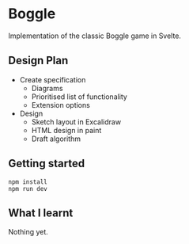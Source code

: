 # Boggle

Implementation of the classic Boggle game in Svelte.

## Design Plan

- Create specification
  - Diagrams
  - Prioritised list of functionality
  - Extension options
- Design
  - Sketch layout in Excalidraw
  - HTML design in paint
  - Draft algorithm

## Getting started

```
npm install
npm run dev
```

## What I learnt

Nothing yet.
